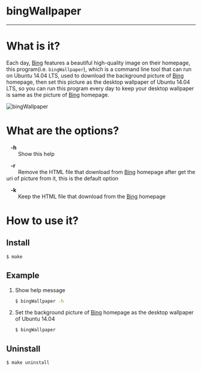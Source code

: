 # bingWallpaper          

----------------------

# What is it?       

Each day, [Bing][1] features a beautiful high-quality image on their homepage, this program(i.e. `bingWallpaper`), which is a command line tool that can run on Ubuntu 14.04 LTS, used to download the background picture of [Bing][1] homepage, then set this picture as the desktop wallpaper of Ubuntu 14.04 LTS, so you can run this program every day to keep your desktop wallpaper is same as the picture of [Bing][1] homepage.         
          
![bingWallpaper][2]                       


# What are the options?     

&nbsp;&nbsp;&nbsp;**-h**         
&nbsp;&nbsp;&nbsp;&nbsp;&nbsp;&nbsp;&nbsp;&nbsp;Show this help

&nbsp;&nbsp;&nbsp;**-r**          
&nbsp;&nbsp;&nbsp;&nbsp;&nbsp;&nbsp;&nbsp;&nbsp;Remove the  HTML file that download from [Bing][1] homepage after get the uri of picture from it, this is the default option

&nbsp;&nbsp;&nbsp;**-k**            
&nbsp;&nbsp;&nbsp;&nbsp;&nbsp;&nbsp;&nbsp;&nbsp;Keep the HTML file that download from the [Bing][1] homepage

# How to use it?         

## Install

```bash
$ make
```

## Example            

1. Show help message            

	```bash
	$ bingWallpaper -h
	```
2. Set the background picture of [Bing][1] homepage as the desktop wallpaper of Ubuntu 14.04      

	```bash
	$ bingWallpaper
	```

## Uninstall

```bash
$ make uninstall
```

[1]: http://www.bing.com       
[2]: https://c2.staticflickr.com/6/5018/29811077961_f4d2b983b3_b.jpg    

